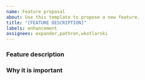 ```yaml
---
name: Feature proposal
about: Use this template to propose a new feature.
title: "[FEATURE DESCRIPTION]"
labels: enhancement
assignees: expander,pathron,wkotlarski
---
```

### Feature description

### Why it is important
